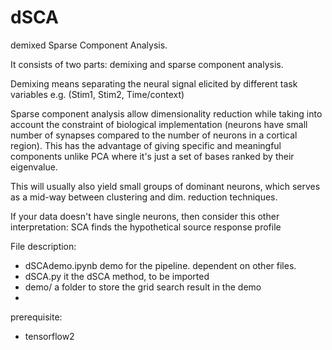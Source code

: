 # dSCA

demixed Sparse Component Analysis.

It consists of two parts: demixing and sparse component analysis.

Demixing means separating the neural signal elicited by different task variables e.g. (Stim1, Stim2, Time/context)

Sparse component analysis allow dimensionality reduction while taking into account the constraint of biological implementation (neurons have small number of synapses compared to the number of neurons in a cortical region). This has the advantage of giving specific and meaningful components unlike PCA where it's just a set of bases ranked by their eigenvalue. 

This will usually also yield small groups of dominant neurons, which serves as a mid-way between clustering and dim. reduction techniques.

If your data doesn't have single neurons, then consider this other interpretation: SCA finds the hypothetical source response profile


File description:
- dSCAdemo.ipynb
demo for the pipeline. dependent on other files.
- dSCA.py
it the dSCA method, to be imported
- demo/
a folder to store the grid search result in the demo
- 



prerequisite:

- tensorflow2





